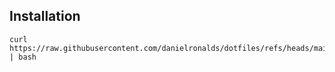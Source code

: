 ## Installation

```console
curl https://raw.githubusercontent.com/danielronalds/dotfiles/refs/heads/main/install | bash
```
